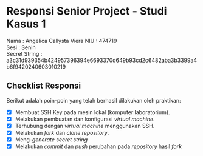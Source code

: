 # Responsi Senior Project - Studi Kasus 1

Nama : Angelica Callysta Viera
NIU : 474719  
Sesi : Senin  
Secret String : a3c31d939354b424957396394e6693370d649b93cd2c6482aba3b3399a4b6f9420240603010219

## Checklist Responsi

Berikut adalah poin-poin yang telah berhasil dilakukan oleh praktikan:

- [x] Membuat SSH Key pada mesin lokal (komputer laboratorium).
- [x] Melakukan pembuatan dan konfigurasi _virtual machine_.
- [x] Terhubung dengan _virtual machine_ menggunakan SSH.
- [x] Melakukan _fork_ dan _clone_ _repository_.
- [x] Meng-_generate_ _secret string_
- [x] Melakukan _commit_ dan _push_ perubahan pada _repository_ hasil _fork_
